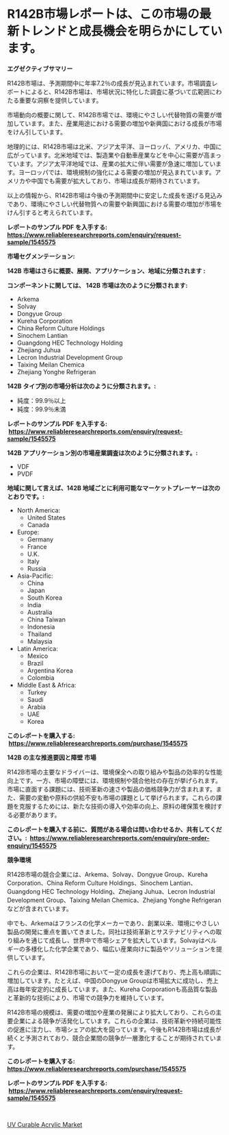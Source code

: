 <p><h1>R142B市場レポートは、この市場の最新トレンドと成長機会を明らかにしています。</h1></p><p><strong>エグゼクティブサマリー</strong></p>
<p><p>R142B市場は、予測期間中に年率7.2％の成長が見込まれています。市場調査レポートによると、R142B市場は、市場状況に特化した調査に基づいて広範囲にわたる重要な洞察を提供しています。</p><p>市場動向の概要に関して、R142B市場では、環境にやさしい代替物質の需要が増加しています。また、産業用途における需要の増加や新興国における成長が市場をけん引しています。</p><p>地理的には、R142B市場は北米、アジア太平洋、ヨーロッパ、アメリカ、中国に広がっています。北米地域では、製造業や自動車産業などを中心に需要が高まっています。アジア太平洋地域では、産業の拡大に伴い需要が急速に増加しています。ヨーロッパでは、環境規制の強化による需要の増加が見込まれています。アメリカや中国でも需要が拡大しており、市場は成長が期待されています。</p><p>以上の情報から、R142B市場は今後の予測期間中に安定した成長を遂げる見込みであり、環境にやさしい代替物質への需要や新興国における需要の増加が市場をけん引すると考えられています。</p></p>
<p><strong>レポートのサンプル PDF を入手する: <a href="https://www.reliableresearchreports.com/enquiry/request-sample/1545575">https://www.reliableresearchreports.com/enquiry/request-sample/1545575</a></strong></p>
<p><strong>市場セグメンテーション:</strong></p>
<p><strong> 142B 市場はさらに概要、展開、アプリケーション、地域に分類されます :</strong></p>
<p><strong>コンポーネントに関しては、 142B 市場は次のように分類されます: &nbsp;</strong></p>
<p><ul><li>Arkema</li><li>Solvay</li><li>Dongyue Group</li><li>Kureha Corporation</li><li>China Reform Culture Holdings</li><li>Sinochem Lantian</li><li>Guangdong HEC Technology Holding</li><li>Zhejiang Juhua</li><li>Lecron Industrial Development Group</li><li>Taixing Meilan Chemica</li><li>Zhejiang Yonghe Refrigeran</li></ul></p>
<p><strong> 142B タイプ別の市場分析は次のように分類されます。:</strong></p>
<p><ul><li>純度：99.9％以上</li><li>純度：99.9％未満</li></ul></p>
<p><strong>レポートのサンプル PDF を入手する: &nbsp;<a href="https://www.reliableresearchreports.com/enquiry/request-sample/1545575">https://www.reliableresearchreports.com/enquiry/request-sample/1545575</a></strong></p>
<p><strong> 142B アプリケーション別の市場産業調査は次のように分類されます。:</strong></p>
<p><ul><li>VDF</li><li>PVDF</li></ul></p>
<p><strong>地域に関して言えば、142B 地域ごとに利用可能なマーケットプレーヤーは次のとおりです。:</strong></p>
<p><ul>
    <li>
        North America:
        <ul>
            <li>United States</li>
            <li>Canada</li>
        </ul>
    </li>
    <li>
        Europe:
        <ul>
            <li>Germany</li>
            <li>France</li>
            <li>U.K.</li>
            <li>Italy</li>
            <li>Russia</li>
        </ul>
    </li>
    <li>
        Asia-Pacific:
        <ul>
            <li>China</li>
            <li>Japan</li>
            <li>South Korea</li>
            <li>India</li>
            <li>Australia</li>
            <li>China Taiwan</li>
            <li>Indonesia</li>
            <li>Thailand</li>
            <li>Malaysia</li>
        </ul>
    </li>
    <li>
        Latin America:
        <ul>
            <li>Mexico</li>
            <li>Brazil</li>
            <li>Argentina Korea</li>
            <li>Colombia</li>
        </ul>
    </li>
    <li>
        Middle East & Africa:
        <ul>
            <li>Turkey</li>
            <li>Saudi</li>
            <li>Arabia</li>
            <li>UAE</li>
            <li>Korea</li>
        </ul>
    </li>
    </ul></p>
<p><strong>このレポートを購入する: &nbsp;<a href="https://www.reliableresearchreports.com/purchase/1545575">https://www.reliableresearchreports.com/purchase/1545575</a></strong></p>
<p><strong>142B の主な推進要因と障壁 市場</strong></p>
<p><p>R142B市場の主要なドライバーは、環境保全への取り組みや製品の効率的な性能向上です。一方、市場の障壁には、環境規制や競合他社の存在が挙げられます。市場に直面する課題には、技術革新の速さや製品の価格競争力が含まれます。また、需要の変動や原料の供給不安も市場の課題として挙げられます。これらの課題を克服するためには、新たな技術の導入や効率の向上、原料の確保策を検討する必要があります。</p></p>
<p><strong>このレポートを購入する前に、質問がある場合は問い合わせるか、共有してください。:&nbsp; <a href="https://www.reliableresearchreports.com/enquiry/pre-order-enquiry/1545575">https://www.reliableresearchreports.com/enquiry/pre-order-enquiry/1545575</a></strong></p>
<p><strong>競争環境</strong></p>
<p><p>R142B市場の競合企業には、Arkema、Solvay、Dongyue Group、Kureha Corporation、China Reform Culture Holdings、Sinochem Lantian、Guangdong HEC Technology Holding、Zhejiang Juhua、Lecron Industrial Development Group、Taixing Meilan Chemica、Zhejiang Yonghe Refrigeranなどが含まれています。</p><p>中でも、Arkemaはフランスの化学メーカーであり、創業以来、環境にやさしい製品の開発に重点を置いてきました。同社は技術革新とサステナビリティへの取り組みを通じて成長し、世界中で市場シェアを拡大しています。Solvayはベルギーの多様化した化学企業であり、幅広い産業向けに製品やソリューションを提供しています。</p><p>これらの企業は、R142B市場において一定の成長を遂げており、売上高も順調に増加しています。たとえば、中国のDongyue Groupは市場拡大に成功し、売上高は毎年安定的に成長しています。また、Kureha Corporationも高品質な製品と革新的な技術により、市場での競争力を維持しています。</p><p>R142B市場の規模は、需要の増加や産業の発展により拡大しており、これらの主要企業による競争が活発化しています。これらの企業は、技術革新や持続可能性の促進に注力し、市場シェアの拡大を図っています。今後もR142B市場は成長が続くと予測されており、競合企業間の競争が一層激化することが期待されています。</p></p>
<p><strong>このレポートを購入する: &nbsp; <a href="https://www.reliableresearchreports.com/purchase/1545575">https://www.reliableresearchreports.com/purchase/1545575</a></strong></p>
<p><strong>レポートのサンプル PDF を入手する: &nbsp;<a href="https://www.reliableresearchreports.com/enquiry/request-sample/1545575">https://www.reliableresearchreports.com/enquiry/request-sample/1545575</a></strong><strong></strong></p>
<p>&nbsp;</p>
<p><p><a href="https://woozy-pyroraptor-a1f.notion.site/UV-Curable-Acrylic-Market-Size-Growing-and-Forecasted-for-period-from-2024-2031-and-provides-compl-72b71c5786dc4cc086789c0776231ad0">UV Curable Acrylic Market</a></p></p>